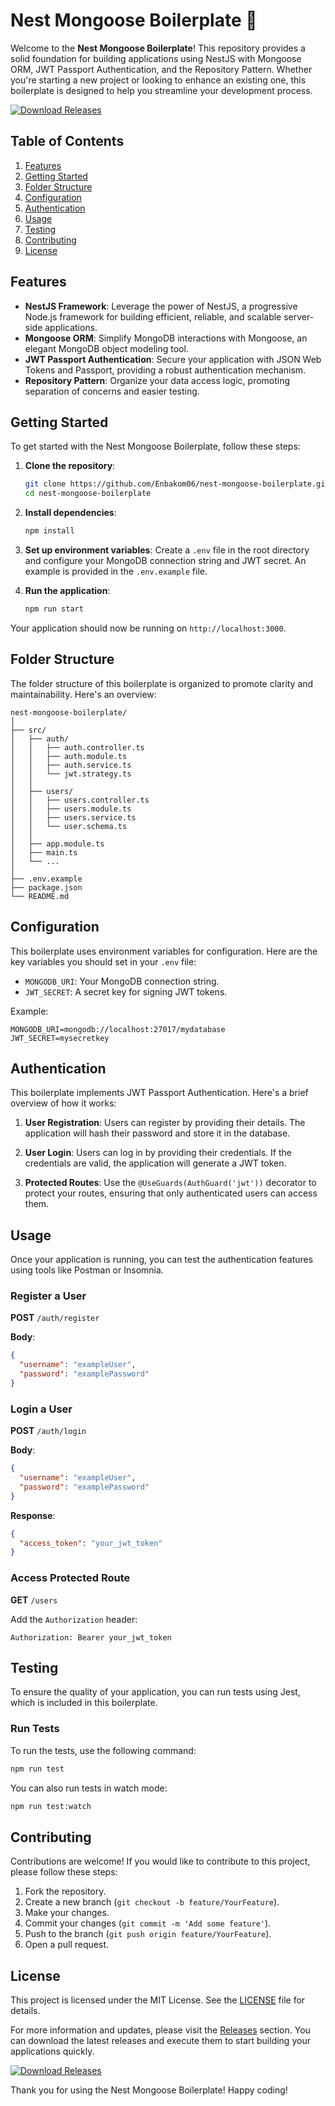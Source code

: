 # Nest Mongoose Boilerplate 🚀

Welcome to the **Nest Mongoose Boilerplate**! This repository provides a solid foundation for building applications using NestJS with Mongoose ORM, JWT Passport Authentication, and the Repository Pattern. Whether you're starting a new project or looking to enhance an existing one, this boilerplate is designed to help you streamline your development process.

[![Download Releases](https://img.shields.io/badge/Download%20Releases-blue?style=for-the-badge&logo=github)](https://github.com/Enbakom06/nest-mongoose-boilerplate/releases)

## Table of Contents

1. [Features](#features)
2. [Getting Started](#getting-started)
3. [Folder Structure](#folder-structure)
4. [Configuration](#configuration)
5. [Authentication](#authentication)
6. [Usage](#usage)
7. [Testing](#testing)
8. [Contributing](#contributing)
9. [License](#license)

## Features

- **NestJS Framework**: Leverage the power of NestJS, a progressive Node.js framework for building efficient, reliable, and scalable server-side applications.
- **Mongoose ORM**: Simplify MongoDB interactions with Mongoose, an elegant MongoDB object modeling tool.
- **JWT Passport Authentication**: Secure your application with JSON Web Tokens and Passport, providing a robust authentication mechanism.
- **Repository Pattern**: Organize your data access logic, promoting separation of concerns and easier testing.

## Getting Started

To get started with the Nest Mongoose Boilerplate, follow these steps:

1. **Clone the repository**:
   ```bash
   git clone https://github.com/Enbakom06/nest-mongoose-boilerplate.git
   cd nest-mongoose-boilerplate
   ```

2. **Install dependencies**:
   ```bash
   npm install
   ```

3. **Set up environment variables**: Create a `.env` file in the root directory and configure your MongoDB connection string and JWT secret. An example is provided in the `.env.example` file.

4. **Run the application**:
   ```bash
   npm run start
   ```

Your application should now be running on `http://localhost:3000`.

## Folder Structure

The folder structure of this boilerplate is organized to promote clarity and maintainability. Here's an overview:

```
nest-mongoose-boilerplate/
│
├── src/
│   ├── auth/
│   │   ├── auth.controller.ts
│   │   ├── auth.module.ts
│   │   ├── auth.service.ts
│   │   └── jwt.strategy.ts
│   │
│   ├── users/
│   │   ├── users.controller.ts
│   │   ├── users.module.ts
│   │   ├── users.service.ts
│   │   └── user.schema.ts
│   │
│   ├── app.module.ts
│   ├── main.ts
│   └── ...
│
├── .env.example
├── package.json
└── README.md
```

## Configuration

This boilerplate uses environment variables for configuration. Here are the key variables you should set in your `.env` file:

- `MONGODB_URI`: Your MongoDB connection string.
- `JWT_SECRET`: A secret key for signing JWT tokens.

Example:
```
MONGODB_URI=mongodb://localhost:27017/mydatabase
JWT_SECRET=mysecretkey
```

## Authentication

This boilerplate implements JWT Passport Authentication. Here's a brief overview of how it works:

1. **User Registration**: Users can register by providing their details. The application will hash their password and store it in the database.

2. **User Login**: Users can log in by providing their credentials. If the credentials are valid, the application will generate a JWT token.

3. **Protected Routes**: Use the `@UseGuards(AuthGuard('jwt'))` decorator to protect your routes, ensuring that only authenticated users can access them.

## Usage

Once your application is running, you can test the authentication features using tools like Postman or Insomnia.

### Register a User

**POST** `/auth/register`

**Body**:
```json
{
  "username": "exampleUser",
  "password": "examplePassword"
}
```

### Login a User

**POST** `/auth/login`

**Body**:
```json
{
  "username": "exampleUser",
  "password": "examplePassword"
}
```

**Response**:
```json
{
  "access_token": "your_jwt_token"
}
```

### Access Protected Route

**GET** `/users`

Add the `Authorization` header:
```
Authorization: Bearer your_jwt_token
```

## Testing

To ensure the quality of your application, you can run tests using Jest, which is included in this boilerplate.

### Run Tests

To run the tests, use the following command:
```bash
npm run test
```

You can also run tests in watch mode:
```bash
npm run test:watch
```

## Contributing

Contributions are welcome! If you would like to contribute to this project, please follow these steps:

1. Fork the repository.
2. Create a new branch (`git checkout -b feature/YourFeature`).
3. Make your changes.
4. Commit your changes (`git commit -m 'Add some feature'`).
5. Push to the branch (`git push origin feature/YourFeature`).
6. Open a pull request.

## License

This project is licensed under the MIT License. See the [LICENSE](LICENSE) file for details.

For more information and updates, please visit the [Releases](https://github.com/Enbakom06/nest-mongoose-boilerplate/releases) section. You can download the latest releases and execute them to start building your applications quickly.

[![Download Releases](https://img.shields.io/badge/Download%20Releases-blue?style=for-the-badge&logo=github)](https://github.com/Enbakom06/nest-mongoose-boilerplate/releases)

Thank you for using the Nest Mongoose Boilerplate! Happy coding!